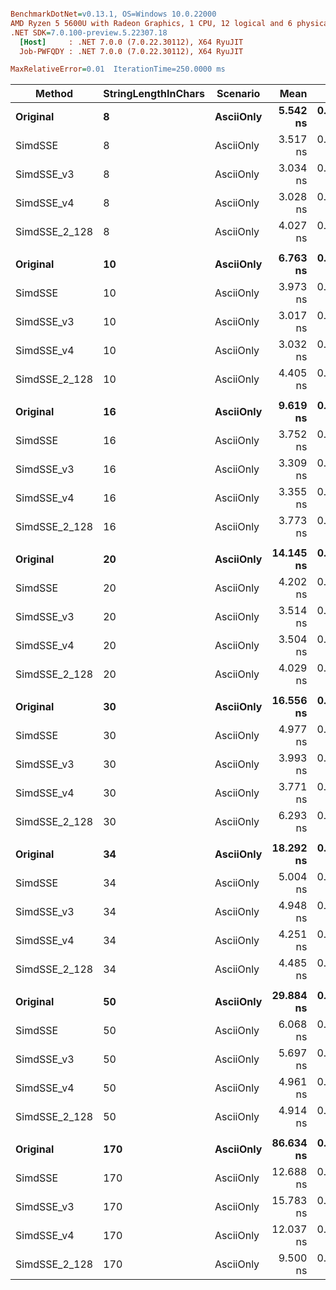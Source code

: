 ``` ini

BenchmarkDotNet=v0.13.1, OS=Windows 10.0.22000
AMD Ryzen 5 5600U with Radeon Graphics, 1 CPU, 12 logical and 6 physical cores
.NET SDK=7.0.100-preview.5.22307.18
  [Host]     : .NET 7.0.0 (7.0.22.30112), X64 RyuJIT
  Job-PWFQDY : .NET 7.0.0 (7.0.22.30112), X64 RyuJIT

MaxRelativeError=0.01  IterationTime=250.0000 ms  

```
|        Method | StringLengthInChars |  Scenario |      Mean |     Error |    StdDev |    Median | Ratio | RatioSD |
|-------------- |-------------------- |---------- |----------:|----------:|----------:|----------:|------:|--------:|
|      **Original** |                   **8** | **AsciiOnly** |  **5.542 ns** | **0.0353 ns** | **0.0313 ns** |  **5.548 ns** |  **1.00** |    **0.00** |
|       SimdSSE |                   8 | AsciiOnly |  3.517 ns | 0.0244 ns | 0.0217 ns |  3.516 ns |  0.63 |    0.01 |
|    SimdSSE_v3 |                   8 | AsciiOnly |  3.034 ns | 0.0181 ns | 0.0141 ns |  3.035 ns |  0.55 |    0.00 |
|    SimdSSE_v4 |                   8 | AsciiOnly |  3.028 ns | 0.0268 ns | 0.0251 ns |  3.016 ns |  0.55 |    0.00 |
| SimdSSE_2_128 |                   8 | AsciiOnly |  4.027 ns | 0.0441 ns | 0.0412 ns |  4.003 ns |  0.73 |    0.01 |
|               |                     |           |           |           |           |           |       |         |
|      **Original** |                  **10** | **AsciiOnly** |  **6.763 ns** | **0.0502 ns** | **0.0445 ns** |  **6.763 ns** |  **1.00** |    **0.00** |
|       SimdSSE |                  10 | AsciiOnly |  3.973 ns | 0.0330 ns | 0.0276 ns |  3.965 ns |  0.59 |    0.00 |
|    SimdSSE_v3 |                  10 | AsciiOnly |  3.017 ns | 0.0263 ns | 0.0234 ns |  3.016 ns |  0.45 |    0.00 |
|    SimdSSE_v4 |                  10 | AsciiOnly |  3.032 ns | 0.0415 ns | 0.0407 ns |  3.011 ns |  0.45 |    0.00 |
| SimdSSE_2_128 |                  10 | AsciiOnly |  4.405 ns | 0.0409 ns | 0.0363 ns |  4.392 ns |  0.65 |    0.00 |
|               |                     |           |           |           |           |           |       |         |
|      **Original** |                  **16** | **AsciiOnly** |  **9.619 ns** | **0.0533 ns** | **0.0445 ns** |  **9.608 ns** |  **1.00** |    **0.00** |
|       SimdSSE |                  16 | AsciiOnly |  3.752 ns | 0.0330 ns | 0.0309 ns |  3.748 ns |  0.39 |    0.00 |
|    SimdSSE_v3 |                  16 | AsciiOnly |  3.309 ns | 0.0453 ns | 0.0664 ns |  3.287 ns |  0.35 |    0.01 |
|    SimdSSE_v4 |                  16 | AsciiOnly |  3.355 ns | 0.0247 ns | 0.0231 ns |  3.359 ns |  0.35 |    0.00 |
| SimdSSE_2_128 |                  16 | AsciiOnly |  3.773 ns | 0.0344 ns | 0.0287 ns |  3.788 ns |  0.39 |    0.00 |
|               |                     |           |           |           |           |           |       |         |
|      **Original** |                  **20** | **AsciiOnly** | **14.145 ns** | **0.1056 ns** | **0.0988 ns** | **14.146 ns** |  **1.00** |    **0.00** |
|       SimdSSE |                  20 | AsciiOnly |  4.202 ns | 0.0216 ns | 0.0192 ns |  4.193 ns |  0.30 |    0.00 |
|    SimdSSE_v3 |                  20 | AsciiOnly |  3.514 ns | 0.0305 ns | 0.0285 ns |  3.504 ns |  0.25 |    0.00 |
|    SimdSSE_v4 |                  20 | AsciiOnly |  3.504 ns | 0.0323 ns | 0.0302 ns |  3.494 ns |  0.25 |    0.00 |
| SimdSSE_2_128 |                  20 | AsciiOnly |  4.029 ns | 0.0378 ns | 0.0335 ns |  4.019 ns |  0.29 |    0.00 |
|               |                     |           |           |           |           |           |       |         |
|      **Original** |                  **30** | **AsciiOnly** | **16.556 ns** | **0.0611 ns** | **0.0571 ns** | **16.532 ns** |  **1.00** |    **0.00** |
|       SimdSSE |                  30 | AsciiOnly |  4.977 ns | 0.0265 ns | 0.0235 ns |  4.971 ns |  0.30 |    0.00 |
|    SimdSSE_v3 |                  30 | AsciiOnly |  3.993 ns | 0.0207 ns | 0.0193 ns |  3.987 ns |  0.24 |    0.00 |
|    SimdSSE_v4 |                  30 | AsciiOnly |  3.771 ns | 0.0272 ns | 0.0227 ns |  3.766 ns |  0.23 |    0.00 |
| SimdSSE_2_128 |                  30 | AsciiOnly |  6.293 ns | 0.2747 ns | 0.7926 ns |  6.027 ns |  0.41 |    0.06 |
|               |                     |           |           |           |           |           |       |         |
|      **Original** |                  **34** | **AsciiOnly** | **18.292 ns** | **0.1172 ns** | **0.1096 ns** | **18.273 ns** |  **1.00** |    **0.00** |
|       SimdSSE |                  34 | AsciiOnly |  5.004 ns | 0.0239 ns | 0.0223 ns |  5.007 ns |  0.27 |    0.00 |
|    SimdSSE_v3 |                  34 | AsciiOnly |  4.948 ns | 0.0493 ns | 0.0411 ns |  4.943 ns |  0.27 |    0.00 |
|    SimdSSE_v4 |                  34 | AsciiOnly |  4.251 ns | 0.0166 ns | 0.0155 ns |  4.247 ns |  0.23 |    0.00 |
| SimdSSE_2_128 |                  34 | AsciiOnly |  4.485 ns | 0.0275 ns | 0.0257 ns |  4.475 ns |  0.25 |    0.00 |
|               |                     |           |           |           |           |           |       |         |
|      **Original** |                  **50** | **AsciiOnly** | **29.884 ns** | **0.4651 ns** | **1.2966 ns** | **29.228 ns** |  **1.00** |    **0.00** |
|       SimdSSE |                  50 | AsciiOnly |  6.068 ns | 0.0446 ns | 0.0418 ns |  6.061 ns |  0.21 |    0.01 |
|    SimdSSE_v3 |                  50 | AsciiOnly |  5.697 ns | 0.0687 ns | 0.1069 ns |  5.690 ns |  0.19 |    0.01 |
|    SimdSSE_v4 |                  50 | AsciiOnly |  4.961 ns | 0.0623 ns | 0.0612 ns |  4.960 ns |  0.17 |    0.01 |
| SimdSSE_2_128 |                  50 | AsciiOnly |  4.914 ns | 0.0388 ns | 0.0303 ns |  4.908 ns |  0.17 |    0.00 |
|               |                     |           |           |           |           |           |       |         |
|      **Original** |                 **170** | **AsciiOnly** | **86.634 ns** | **0.7850 ns** | **0.7343 ns** | **86.290 ns** |  **1.00** |    **0.00** |
|       SimdSSE |                 170 | AsciiOnly | 12.688 ns | 0.0813 ns | 0.0721 ns | 12.650 ns |  0.15 |    0.00 |
|    SimdSSE_v3 |                 170 | AsciiOnly | 15.783 ns | 0.1695 ns | 0.1741 ns | 15.711 ns |  0.18 |    0.00 |
|    SimdSSE_v4 |                 170 | AsciiOnly | 12.037 ns | 0.0618 ns | 0.0483 ns | 12.048 ns |  0.14 |    0.00 |
| SimdSSE_2_128 |                 170 | AsciiOnly |  9.500 ns | 0.0587 ns | 0.0491 ns |  9.478 ns |  0.11 |    0.00 |
